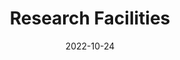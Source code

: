 ---
title: Research Facilities
date: 2022-10-24

type: landing

sections:

  - block: slider
    content:
      slides:
      - title: '<span style="color: #000; font-weight: bold;"><em>i-BRAIN</em> Nanofab Facilities</span>'
        content: 
          '<span style="color: #000; font-size: 20px; line-height: 1.1 !important;">i-BRAIN encompasses advanced research laboratories, unique nanofabrication facilities and a positive, interdisciplinary culture designed to create a globally influential innovation hub that leverages resources across science, engineering and medicine to create disruptive BCI technologies and the uniquely trained young talent that drive translation and commercialization to treat human brain diseases.</span>'

        align: left
        background:
          image:
            filename: facility_2_sub.png
            filters:
              brightness: 1.0
          position: center
          color: '#fff'
    design:
      # Slide height is automatic unless you force a specific height (e.g. '400px')
      slide_height: '500px'
      is_fullscreen: false
      # Automatically transition through slides?
      loop: false
      # Duration of transition between slides (in ms)
      interval: 2000
      spacing:
        padding: ['0', '0', '0', '0']  # 上、右、下、左的padding，将下边距设为0


  # - block: hero
  #   content:
  #     title: State-of-the-Art Research Facilities
  #     text: |
  #       Our laboratory is equipped with cutting-edge instruments and facilities to support world-class research in brain-computer interfaces, nanoelectronics, and bioelectronics.
  #     image:
  #       filename: facility_overall.png
  #   design:
  #     spacing:
  #       padding: ['40px', '0', '40px', '0']

  - block: markdown
    content:
      title: 
      subtitle: 
      text: |
        <!--         
        <div class="d-flex justify-content-center" style="position: relative; display: inline-block;">
          {{< figure src="nanofab_layout.png" alt="Nanofabrication Layout" id="nanofab-image" >}}
          
          <div class="click-overlay" style="position: absolute; top: 0; left: 0; width: 100%; height: 100%; z-index: 10; pointer-events: none;">
            <a href="./ebl/" class="ebl-area" style="position: absolute; left: 184px; top: 273px; width: 545px; height: 152px; cursor: pointer; pointer-events: all; background: rgba(255,0,0,0.1); border: 2px solid rgba(255,0,0,0.3); display: block; text-decoration: none;" title="点击查看 Electron Beam Lithography 详情"></a>
          </div>
        </div>
         -->
        <!-- 设施导航栏 -->
        <div class="facility-navbar" style="background: #6B5E4E; margin-top: 20px; overflow: hidden; box-shadow: 0 4px 8px rgba(0,0,0,0.2);">
          <div class="d-flex justify-content-center flex-wrap">
            <button class="nav-btn" data-target="overview" style="background: transparent; border: none; color: white; padding: 12px 20px; cursor: pointer; transition: all 0.3s; border-right: 1px solid rgba(255,255,255,0.2); font-weight: 500; flex: 1; text-align: center;" onmouseover="this.style.background='rgba(255,255,255,0.1)'" onmouseout="this.style.background='transparent'">Overview</button>
            <button class="nav-btn" data-target="lithography-bay" style="background: transparent; border: none; color: white; padding: 12px 20px; cursor: pointer; transition: all 0.3s; border-right: 1px solid rgba(255,255,255,0.2); font-weight: 500; flex: 1; text-align: center;" onmouseover="this.style.background='rgba(255,255,255,0.1)'" onmouseout="this.style.background='transparent'">Lithography Bay</button>
            <button class="nav-btn" data-target="deposition-bay" style="background: transparent; border: none; color: white; padding: 12px 20px; cursor: pointer; transition: all 0.3s; border-right: 1px solid rgba(255,255,255,0.2); font-weight: 500; flex: 1; text-align: center;" onmouseover="this.style.background='rgba(255,255,255,0.1)'" onmouseout="this.style.background='transparent'">Deposition Bay</button>
            <button class="nav-btn" data-target="metrology-other-bay" style="background: transparent; border: none; color: white; padding: 12px 20px; cursor: pointer; transition: all 0.3s; font-weight: 500; flex: 1; text-align: center;" onmouseover="this.style.background='rgba(255,255,255,0.1)'" onmouseout="this.style.background='transparent'">The Metrology & Other Bay</button>
          </div>
        </div>
        
        <!-- 内容展示区域 -->
        <div class="facility-content" style="margin-top: 20px; padding: 20px; background: #f8f9fa; border-radius: 8px; min-height: 200px;">
          <div id="overview" class="content-panel" style="display: block;">
            <h3 style="color: #8B1538; margin-bottom: 15px;">🏢 Facility Overview</h3>
            <p>The i-BRAIN Nanofabrication Facility features 550 m² of Class 100 cleanroom space and 400 m² of Class 1000 service and equipment areas, supporting research and prototyping on wafers up to 200 mm (8 inches). The facility is equipped for advanced lithography, including electron-beam lithography, DUV scanner, mask aligners, maskless aligners, automatic coater/developer tracks, spin coaters, and hotplates. Thin-film deposition capabilities include e-beam evaporators for metals and sputtering systems for metal oxides. Etching tools include wet benches and plasma ashers, while metrology and characterization are supported by CD-SEM, optical microscopes, and profilometers. The facility provides a comprehensive environment for micro- and nanofabrication, enabling cutting-edge research and device development.</p>
          </div>

          <div id="lithography-bay" class="content-panel" style="display: none;">
            <h3 style="color: #8B1538; margin-bottom: 15px;">🔬 Lithography Bay</h3>
            <p>
              The Lithography Bay is a core area of the <strong><em>i-BRAIN</em></strong> Nanofabrication Facility, dedicated to high-precision patterning of micro- and nanoscale structures on wafers up to 200 mm (8 inches). 
              It houses state-of-the-art lithography tools:
            </p>
            
          <!-- ✅ Stepper -->
          <div style="border: 1px solid #ddd; border-radius: 8px; padding: 15px; margin-bottom: 20px; box-shadow: 0 2px 4px rgba(0,0,0,0.05);">
            <p><strong>ASML KrF Stepper:</strong> Deep-UV projection lithography down to 110 nm resolution on 200 mm wafers.</p>
            <div style="text-align: center; margin: 15px 0;">
              {{< figure src="stepper.png" alt="ASML KrF Stepper" width="80%" >}}
            </div>
          </div>

          <!-- ✅ EBL -->
          <div style="border: 1px solid #ddd; border-radius: 8px; padding: 15px; margin-bottom: 20px; box-shadow: 0 2px 4px rgba(0,0,0,0.05);">
            <p><strong>Electron-Beam Lithography (EBL) System:</strong> 50 kV operation for high-resolution patterning on wafers up to 200 mm.</p>
          </div>

          <!-- ✅ Maskless Aligner + 图片 -->
          <div style="border: 1px solid #ddd; border-radius: 8px; padding: 15px; margin-bottom: 20px; box-shadow: 0 2px 4px rgba(0,0,0,0.05);">
            <p><strong>Maskless Aligner:</strong> Up to 300 mm wafer size, reticle resolution 600 nm, ideal for flexible and rapid prototyping.</p>
            <div style="text-align: center; margin: 15px 0;">
              {{< figure src="maskless.png" alt="Maskless Aligner" width="80%" >}}
            </div>
          </div>

          <!-- ✅ Mask Aligner -->
          <div style="border: 1px solid #ddd; border-radius: 8px; padding: 15px; margin-bottom: 20px; box-shadow: 0 2px 4px rgba(0,0,0,0.05);">
            <p><strong>Mask Aligner:</strong> Exposure area up to 210 × 210 mm, equipped with 365 nm, 405 nm, and 435 nm light sources for contact and proximity lithography.</p>
          </div>

          <!-- ✅ Supporting Equipment + 图片 -->
          <div style="border: 1px solid #ddd; border-radius: 8px; padding: 15px; margin-bottom: 20px; box-shadow: 0 2px 4px rgba(0,0,0,0.05);">
            <p><strong>Supporting Equipment:</strong> Automated coater/developer tracks, spin coaters, and hotplates for full resist application and baking workflows.</p>
            <div style="text-align: center; margin: 15px 0;">
              {{< figure src="Automatic_coaterdeveloper track.png" alt="Automated Coater/Developer Track" width="80%" >}}
            </div>
          </div>
          </div>

          
          <div id="deposition-bay" class="content-panel" style="display: none;">
            <h3 style="color: #8B1538; margin-bottom: 15px;">🎯 Deposition Bay</h3>
            <p>提供多种薄膜沉积工艺，满足不同材料和厚度需求。</p>
            <div class="row">
              <div class="col-md-6">
                <h5>物理气相沉积 (PVD)</h5>
                <ul>
                  <li>溅射沉积</li>
                  <li>电子束蒸发</li>
                  <li>热蒸发</li>
                </ul>
              </div>
              <div class="col-md-6">
                <h5>化学气相沉积 (CVD)</h5>
                <ul>
                  <li>等离子体增强CVD</li>
                  <li>低压CVD</li>
                  <li>原子层沉积 (ALD)</li>
                </ul>
              </div>
            </div>
          </div>
          
          <div id="metrology-other-bay" class="content-panel" style="display: none;">
            <h3 style="color: #8B1538; margin-bottom: 15px;">📊 The Metrology & Other Bay</h3>
            <p>完善的计量检测设备和其他配套设施，确保工艺质量和产品可靠性。</p>
            <div class="row">
              <div class="col-md-6">
                <h5>形貌检测</h5>
                <ul>
                  <li>扫描电子显微镜 (SEM)</li>
                  <li>原子力显微镜 (AFM)</li>
                  <li>光学显微镜</li>
                </ul>
              </div>
              <div class="col-md-6">
                <h5>电学测试</h5>
                <ul>
                  <li>探针台测试</li>
                  <li>参数分析�li>
                  <li>网络分析仪</li>
                </ul>
              </div>
            </div>
            <div class="row mt-3">
              <div class="col-md-6">
                <h5>刻蚀工艺</h5>
                <ul>
                  <li><strong>干法刻蚀:</strong> RIE, ICP-RIE, 深硅刻蚀</li>
                  <li><strong>湿法刻蚀:</strong> 各种化学刻蚀液</li>
                  <li><strong>刻蚀精度:</strong> ±5nm</li>
                  <li><strong>深宽比:</strong> 最高50:1</li>
                </ul>
              </div>
              <div class="col-md-6">
                <h5>其他设施</h5>
                <ul>
                  <li><strong>清洗设备:</strong> 超声波清洗、等离子体清洗</li>
                  <li><strong>烘烤设备:</strong> 热板、烘箱、快速退火炉</li>
                  <li><strong>存储设施:</strong> 氮气柜、真空存储</li>
                  <li><strong>安全设施:</strong> 化学品柜、废液处理</li>
                </ul>
              </div>
            </div>
          </div>
        </div>
        
        <script>
        document.addEventListener('DOMContentLoaded', function() {
          const navButtons = document.querySelectorAll('.nav-btn');
          const contentPanels = document.querySelectorAll('.content-panel');
          
          navButtons.forEach(button => {
            button.addEventListener('click', function() {
              const target = this.getAttribute('data-target');
              
              // 移除所有按钮的激活状态
              navButtons.forEach(btn => {
                btn.style.background = 'transparent';
                btn.style.fontWeight = '500';
              });
              
              // 激活当前按钮
              this.style.background = 'rgba(255,255,255,0.2)';
              this.style.fontWeight = '600';
              
              // 隐藏所有内容面板
              contentPanels.forEach(panel => {
                panel.style.display = 'none';
              });
              
              // 显示目标内容面板
              const targetPanel = document.getElementById(target);
              if (targetPanel) {
                targetPanel.style.display = 'block';
              }
            });
          });
        });
        </script>

        
        ---
    design:
      columns: '1'
      spacing:
        padding: ['0', '0', '0', '0']

  

  # - block: markdown
  #   content:
  #     title: Visit Our Facilities
  #     subtitle: Schedule a tour or discuss collaboration opportunities
  #     text: |
  #       <div style="text-align: center; padding: 40px; background: linear-gradient(135deg, #28a745 0%, #20c997 100%); border-radius: 10px; color: white; margin: 20px 0;">
  #         <h3 style="color: white; margin-bottom: 20px;">Interested in Our Facilities?</h3>
  #         <p style="font-size: 18px; margin-bottom: 30px;">Schedule a facility tour or discuss potential collaborations with our team.</p>
  #         <div style="display: flex; justify-content: center; gap: 20px; flex-wrap: wrap;">
  #           <a href="../contact/" style="background: white; color: #28a745; padding: 15px 30px; border-radius: 5px; text-decoration: none; font-weight: bold; display: inline-block;">Contact Us</a>
  #           <a href="mailto:facilities@ibrain-lab.com" style="background: rgba(255,255,255,0.2); color: white; padding: 15px 30px; border-radius: 5px; text-decoration: none; font-weight: bold; display: inline-block; border: 2px solid white;">Schedule Tour</a>
  #         </div>
  #       </div>
  #   design:
  #     columns: '1'
---